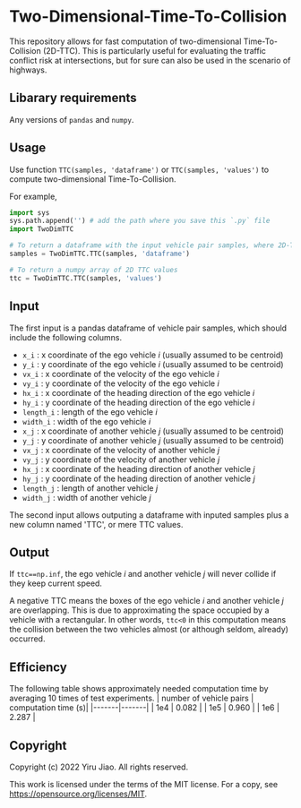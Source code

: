 # Two-Dimensional-Time-To-Collision
This repository allows for fast computation of two-dimensional Time-To-Collision (2D-TTC). This is particularly useful for evaluating the traffic conflict risk at intersections, but for sure can also be used in the scenario of highways.

## Libarary requirements
Any versions of `pandas` and `numpy`.

## Usage
Use function `TTC(samples, 'dataframe')` or `TTC(samples, 'values')` to compute two-dimensional Time-To-Collision.

For example,
````python   
import sys
sys.path.append('') # add the path where you save this `.py` file
import TwoDimTTC

# To return a dataframe with the input vehicle pair samples, where 2D-TTC as a new column named 'TTC'
samples = TwoDimTTC.TTC(samples, 'dataframe')

# To return a numpy array of 2D TTC values
ttc = TwoDimTTC.TTC(samples, 'values')
````
## Input
The first input is a pandas dataframe of vehicle pair samples, which should include the following columns.
- `x_i`      :  x coordinate of the ego vehicle $i$ (usually assumed to be centroid)
- `y_i`      :  y coordinate of the ego vehicle $i$ (usually assumed to be centroid)
- `vx_i`     :  x coordinate of the velocity of the ego vehicle $i$
- `vy_i`     :  y coordinate of the velocity of the ego vehicle $i$
- `hx_i`     :  x coordinate of the heading direction of the ego vehicle $i$
- `hy_i`     :  y coordinate of the heading direction of the ego vehicle $i$
- `length_i` :  length of the ego vehicle $i$
- `width_i`  :  width of the ego vehicle $i$
- `x_j`      :  x coordinate of another vehicle $j$ (usually assumed to be centroid)
- `y_j`      :  y coordinate of another vehicle $j$ (usually assumed to be centroid)
- `vx_j`     :  x coordinate of the velocity of another vehicle $j$
- `vy_j`     :  y coordinate of the velocity of another vehicle $j$
- `hx_j`     :  x coordinate of the heading direction of another vehicle $j$
- `hy_j`     :  y coordinate of the heading direction of another vehicle $j$
- `length_j` :  length of another vehicle $j$
- `width_j`  :  width of another vehicle $j$

The second input allows outputing a dataframe with inputed samples plus a new column named 'TTC', or mere TTC values.

## Output
If `ttc==np.inf`, the ego vehicle $i$ and another vehicle $j$ will never collide if they keep current speed.

A negative TTC means the boxes of the ego vehicle $i$ and another vehicle $j$ are overlapping. This is due to approximating the space occupied by a vehicle with a rectangular. In other words, `ttc<0` in this computation means the collision between the two vehicles almost (or although seldom, already) occurred.

## Efficiency
The following table shows approximately needed computation time by averaging 10 times of test experiments.
| number of vehicle pairs | computation time (s)|
|-------|-------|
| 1e4 | 0.082 |
| 1e5 | 0.960 |
| 1e6 | 2.287 |

## Copyright
Copyright (c) 2022 Yiru Jiao. All rights reserved.

This work is licensed under the terms of the MIT license. For a copy, see <https://opensource.org/licenses/MIT>.
